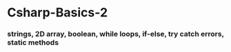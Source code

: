 # Csharp-Basics-2

### strings, 2D array, boolean, while loops, if-else, try catch errors, static methods
